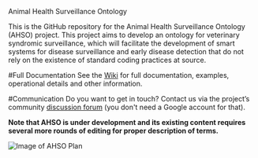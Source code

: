 Animal Health Surveillance Ontology

This is the GitHub repository for the Animal Health Surveillance Ontology (AHSO) project. This project aims to develop an ontology for veterinary syndromic surveillance, which will facilitate the development of smart systems for disease surveillance and early disease detection that do not rely on the existence of standard coding practices at source.  

#Full Documentation
See the [Wiki](https://github.com/SVA-SE/AHSO/wiki) for full documentation, examples, operational details and other information.

#Communication
Do you want to get in touch? Contact us via the project’s community [discussion forum](https://groups.google.com/forum/#!forum/ahsontology ) (you don't need a Google account for that). 


**Note that AHSO is under development and its existing content requires several more rounds of editing for proper description of terms.**


![Image of AHSO Plan](https://github.com/SVA-SE/AHSO/blob/master/docs/img/Ontology%20Dvp%20Work%20Plan.PNG)


